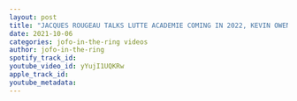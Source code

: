 ```yaml
---
layout: post
title: "JACQUES ROUGEAU TALKS LUTTE ACADEMIE COMING IN 2022, KEVIN OWENS, VINCE MCMAHON & WWE HALL OF FAME"
date: 2021-10-06
categories: jofo-in-the-ring videos
author: jofo-in-the-ring
spotify_track_id: 
youtube_video_id: yYujI1UQKRw
apple_track_id: 
youtube_metadata: 
---
```

